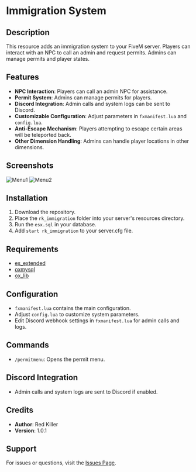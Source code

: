 # Immigration System

## Description
This resource adds an immigration system to your FiveM server. Players can interact with an NPC to call an admin and request permits. Admins can manage permits and player states.

## Features
- **NPC Interaction**: Players can call an admin NPC for assistance.
- **Permit System**: Admins can manage permits for players.
- **Discord Integration**: Admin calls and system logs can be sent to Discord.
- **Customizable Configuration**: Adjust parameters in `fxmanifest.lua` and `config.lua`.
- **Anti-Escape Mechanism**: Players attempting to escape certain areas will be teleported back.
- **Other Dimension Handling**: Admins can handle player locations in other dimensions.

## Screenshots
![Menu1](https://github.com/Red-Killer/rk_immigration/assets/59504268/0faa560b-6dcc-447b-93aa-24fc16be639c)
![Menu2](https://github.com/Red-Killer/rk_immigration/assets/59504268/6ff6bac8-6868-4f3e-8b04-f1a4a7e74687)



## Installation
1. Download the repository.
2. Place the `rk_immigration` folder into your server's resources directory.
3. Run the `esx.sql` in your database.
4. Add `start rk_immigration` to your server.cfg file.

## Requirements
- [es_extended](https://github.com/esx-framework/es_extended)
- [oxmysql](https://github.com/overextended/oxmysql)
- [ox_lib](https://github.com/oxDeparo/ox_lib)

## Configuration
- `fxmanifest.lua` contains the main configuration.
- Adjust `config.lua` to customize system parameters.
- Edit Discord webhook settings in `fxmanifest.lua` for admin calls and logs.

## Commands
- `/permitmenu`: Opens the permit menu.

## Discord Integration
- Admin calls and system logs are sent to Discord if enabled.

## Credits
- **Author**: Red Killer
- **Version**: 1.0.1

## Support
For issues or questions, visit the [Issues Page](https://github.com/Red-Killer/rk_immigration/issues).
